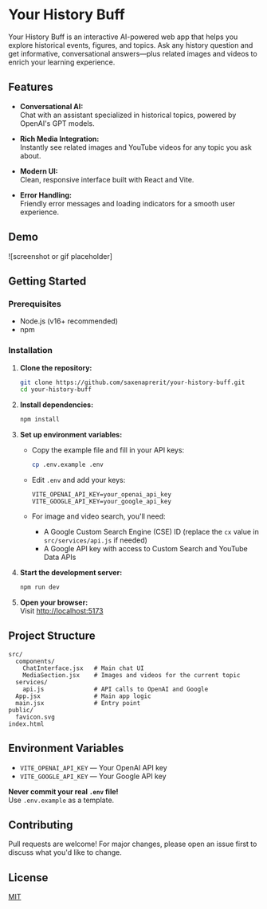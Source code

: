 # Your History Buff

Your History Buff is an interactive AI-powered web app that helps you explore historical events, figures, and topics. Ask any history question and get informative, conversational answers—plus related images and videos to enrich your learning experience.

## Features

- **Conversational AI:**  
  Chat with an assistant specialized in historical topics, powered by OpenAI's GPT models.

- **Rich Media Integration:**  
  Instantly see related images and YouTube videos for any topic you ask about.

- **Modern UI:**  
  Clean, responsive interface built with React and Vite.

- **Error Handling:**  
  Friendly error messages and loading indicators for a smooth user experience.

## Demo

![screenshot or gif placeholder]

## Getting Started

### Prerequisites

- Node.js (v16+ recommended)
- npm

### Installation

1. **Clone the repository:**
   ```sh
   git clone https://github.com/saxenaprerit/your-history-buff.git
   cd your-history-buff
   ```

2. **Install dependencies:**
   ```sh
   npm install
   ```

3. **Set up environment variables:**

   - Copy the example file and fill in your API keys:
     ```sh
     cp .env.example .env
     ```
   - Edit `.env` and add your keys:
     ```
     VITE_OPENAI_API_KEY=your_openai_api_key
     VITE_GOOGLE_API_KEY=your_google_api_key
     ```

   - For image and video search, you'll need:
     - A Google Custom Search Engine (CSE) ID (replace the `cx` value in `src/services/api.js` if needed)
     - A Google API key with access to Custom Search and YouTube Data APIs

4. **Start the development server:**
   ```sh
   npm run dev
   ```

5. **Open your browser:**  
   Visit [http://localhost:5173](http://localhost:5173)

## Project Structure

```
src/
  components/
    ChatInterface.jsx   # Main chat UI
    MediaSection.jsx    # Images and videos for the current topic
  services/
    api.js              # API calls to OpenAI and Google
  App.jsx               # Main app logic
  main.jsx              # Entry point
public/
  favicon.svg
index.html
```

## Environment Variables

- `VITE_OPENAI_API_KEY` — Your OpenAI API key
- `VITE_GOOGLE_API_KEY` — Your Google API key

**Never commit your real `.env` file!**  
Use `.env.example` as a template.

## Contributing

Pull requests are welcome! For major changes, please open an issue first to discuss what you'd like to change.

## License

[MIT](LICENSE)
